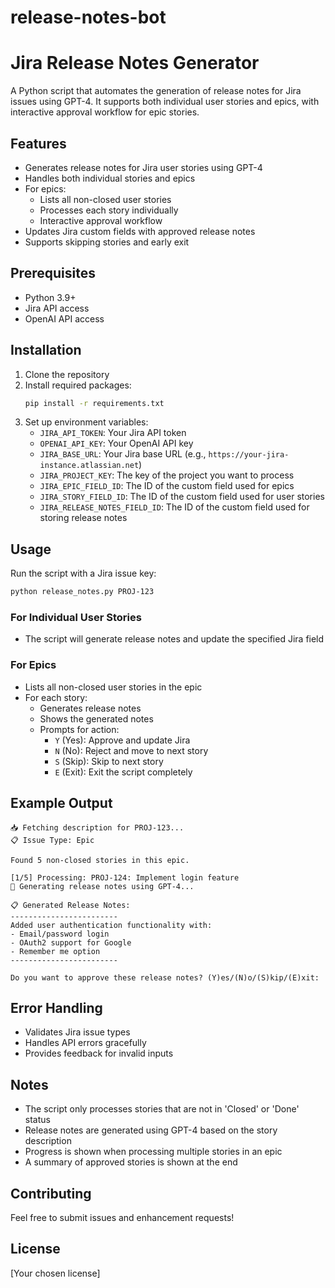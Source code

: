 # release-notes-bot

# Jira Release Notes Generator

A Python script that automates the generation of release notes for Jira issues using GPT-4. It supports both individual user stories and epics, with interactive approval workflow for epic stories.

## Features

- Generates release notes for Jira user stories using GPT-4
- Handles both individual stories and epics
- For epics:
  - Lists all non-closed user stories
  - Processes each story individually
  - Interactive approval workflow
- Updates Jira custom fields with approved release notes
- Supports skipping stories and early exit

## Prerequisites

- Python 3.9+
- Jira API access
- OpenAI API access

## Installation

1. Clone the repository
2. Install required packages:
   ```bash
   pip install -r requirements.txt
   ```
3. Set up environment variables:
   - `JIRA_API_TOKEN`: Your Jira API token
   - `OPENAI_API_KEY`: Your OpenAI API key
   - `JIRA_BASE_URL`: Your Jira base URL (e.g., `https://your-jira-instance.atlassian.net`)
   - `JIRA_PROJECT_KEY`: The key of the project you want to process
   - `JIRA_EPIC_FIELD_ID`: The ID of the custom field used for epics
   - `JIRA_STORY_FIELD_ID`: The ID of the custom field used for user stories
   - `JIRA_RELEASE_NOTES_FIELD_ID`: The ID of the custom field used for storing release notes

## Usage

Run the script with a Jira issue key:

```bash
python release_notes.py PROJ-123
```

### For Individual User Stories
- The script will generate release notes and update the specified Jira field

### For Epics
- Lists all non-closed user stories in the epic
- For each story:
  - Generates release notes
  - Shows the generated notes
  - Prompts for action:
    - `Y` (Yes): Approve and update Jira
    - `N` (No): Reject and move to next story
    - `S` (Skip): Skip to next story
    - `E` (Exit): Exit the script completely

## Example Output

```
📥 Fetching description for PROJ-123...
📋 Issue Type: Epic

Found 5 non-closed stories in this epic.

[1/5] Processing: PROJ-124: Implement login feature
🤖 Generating release notes using GPT-4...

📋 Generated Release Notes:
------------------------
Added user authentication functionality with:
- Email/password login
- OAuth2 support for Google
- Remember me option
------------------------

Do you want to approve these release notes? (Y)es/(N)o/(S)kip/(E)xit:
```

## Error Handling

- Validates Jira issue types
- Handles API errors gracefully
- Provides feedback for invalid inputs

## Notes

- The script only processes stories that are not in 'Closed' or 'Done' status
- Release notes are generated using GPT-4 based on the story description
- Progress is shown when processing multiple stories in an epic
- A summary of approved stories is shown at the end

## Contributing

Feel free to submit issues and enhancement requests!

## License

[Your chosen license]
